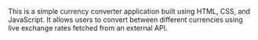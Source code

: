 This is a simple currency converter application built using HTML, CSS, and JavaScript.
It allows users to convert between different currencies using live exchange rates fetched from an external API.
